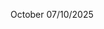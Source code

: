October 07/10/2025

<!---
parampreetsingh217/parampreetsingh217 is a ✨ special ✨ repository because its `README.md` (this file) appears on your GitHub profile.
You can click the Preview link to take a look at your changes.
--->
